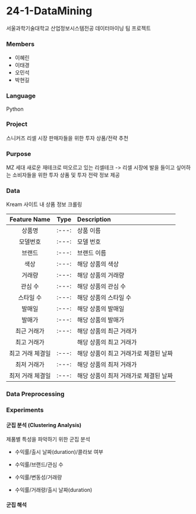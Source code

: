 # 24-1-DataMining
서울과학기술대학교 산업정보시스템전공 데이터마이닝 팀 프로젝트

### Members
- 이혜린
- 이태경
- 오민석
- 박현길

### Language
Python 

### Project
스니커즈 리셀 시장 판매자들을 위한 투자 상품/전략 추천

### Purpose 
MZ 세대 새로운 재테크로 떠오르고 있는 리셀테크
-> 리셀 시장에 발을 들이고 싶어하는 소비자들을 위한 투자 상품 및 투자 전략 정보 제공

### Data
Kream 사이트 내 상품 정보 크롤링

|Feature Name|Type|Description|
|:---:|:---:|:---|
|상품명|:---:|상품 이름|
|모델번호|:---:|모델 번호|
|브랜드|:---:|브랜드 이름|
|색상|:---:|해당 상품의 색상|
|거래량|:---:|해당 상품의 거래량|
|관심 수|:---:|해당 상품의 관심 수|
|스타일 수|:---:|해당 상품의 스타일 수|
|발매일|:---:|해당 상품의 발매일|
|발매가|:---:|해당 상품의 발매가|
|최근 거래가|:---:|해당 상품의 최근 거래가|
|최고 거래가||해당 상품의 최고 거래가|
|최고 거래 체결일|:---:|해당 상품이 최고 거래가로 체결된 날짜|
|최저 거래가|:---:|해당 상품의 최저 거래가|
|최저 거래 체결일|:---:|해당 상품이 최저 거래가로 체결된 날짜|

### Data Preprocessing

### Experiments
#### 군집 분석 (Clustering Analysis)
제품별 특성을 파악하기 위한 군집 분석

- 수익률/출시 날짜(duration)/콜라보 여부
  
- 수익률/브랜드/관심 수
  
- 수익률/변동성/거래량
  
- 수익률/거래량/출시 날짜(duration)

#### 군집 해석
